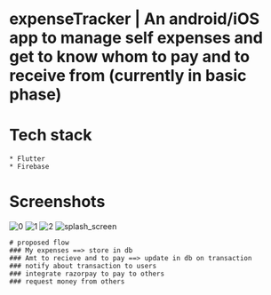 # expenseTracker | An android/iOS app to manage self expenses and get to know whom to pay and to receive from (currently in basic phase)


# Tech stack
  ```
  * Flutter
  * Firebase
 ```


# Screenshots
![0](https://github.com/ajayg51/expense_tracker/assets/60037249/b3928f45-54c6-4383-942f-e11c9ef7a2a9)
![1](https://github.com/ajayg51/expense_tracker/assets/60037249/5e10c9ca-1766-44e7-b9ba-b5d96c004b9b)
![2](https://github.com/ajayg51/expense_tracker/assets/60037249/3ab859e9-e2c1-42aa-9b91-dc379a63aeca)
![splash_screen](https://github.com/ajayg51/expense_tracker/assets/60037249/4b5063d7-ffd6-454f-8dae-ab7b965eddb5)


```
# proposed flow
### My expenses ==> store in db
### Amt to recieve and to pay ==> update in db on transaction
### notify about transaction to users
### integrate razorpay to pay to others
### request money from others
```
